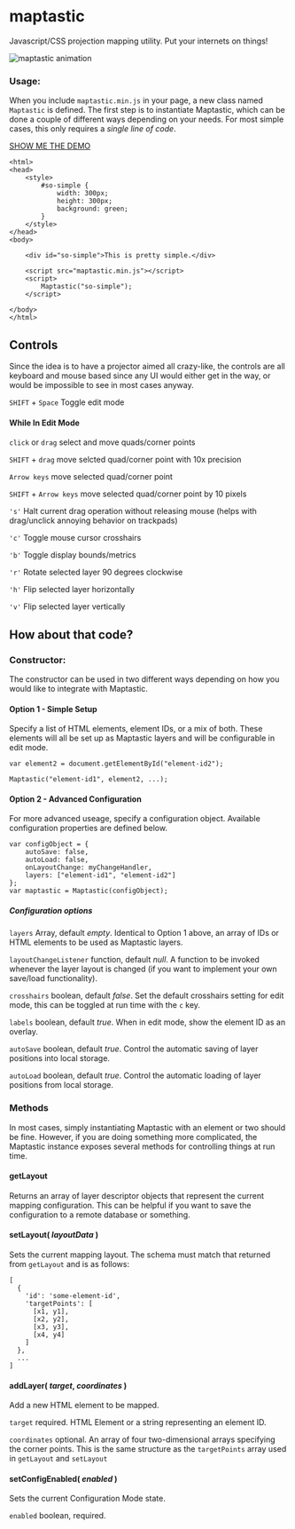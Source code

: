 maptastic
=========

Javascript/CSS projection mapping utility.  Put your internets on things!

![maptastic animation](https://glowbox.github.io/maptasticjs/images/maptastic.gif "Maptastic JS")

### Usage:

When you include `maptastic.min.js` in your page, a new class named `Maptastic` is defined. The first step is to instantiate Maptastic, which can be done a couple of different ways depending on your needs. For most simple cases, this only requires a _single line of code_.

[SHOW ME THE DEMO](https://glowbox.github.io/maptasticjs/example/index.html)

	<html>
	<head>
		<style>
			#so-simple {
				width: 300px;
				height: 300px;
				background: green;
			}
		</style>
	</head>
	<body>

		<div id="so-simple">This is pretty simple.</div>

		<script src="maptastic.min.js"></script>
		<script>
			Maptastic("so-simple");
		</script>

	</body>
	</html>


## Controls
Since the idea is to have a projector aimed all crazy-like, the controls are all keyboard and mouse based since any UI would either get in the way, or would be impossible to see in most cases anyway.

`SHIFT` + `Space` Toggle edit mode

#### While In Edit Mode

`click` or `drag` select and move quads/corner points

`SHIFT` + `drag` move selcted quad/corner point with 10x precision

`Arrow keys` move selected quad/corner point

`SHIFT` + `Arrow keys` move selected quad/corner point by 10 pixels

`'s'` Halt current drag operation without releasing mouse (helps with drag/unclick annoying behavior on trackpads)

`'c'` Toggle mouse cursor crosshairs

`'b'` Toggle display bounds/metrics

`'r'` Rotate selected layer 90 degrees clockwise

`'h'` Flip selected layer horizontally

`'v'` Flip selected layer vertically


## How about that code?

### Constructor:

The constructor can be used in two different ways depending on how you would like to integrate with Maptastic.

#### Option 1 - Simple Setup

Specify a list of HTML elements, element IDs, or a mix of both. These elements will all be set up as Maptastic layers and will be configurable in edit mode.

	var element2 = document.getElementById("element-id2");
	
	Maptastic("element-id1", element2, ...);


#### Option 2 - Advanced Configuration

For more advanced useage, specify a configuration object. Available configuration properties are defined below.

	var configObject = {
		autoSave: false,
		autoLoad: false,
		onLayoutChange: myChangeHandler,
		layers: ["element-id1", "element-id2"]
	};
	var maptastic = Maptastic(configObject);

##### Configuration options

`layers` Array, default *empty*. Identical to Option 1 above, an array of IDs or HTML elements to be used as Maptastic layers.

`layoutChangeListener` function, default *null*. A function to be invoked whenever the layer layout is changed (if you want to implement your own save/load functionality).

`crosshairs` boolean, default *false*. Set the default crosshairs setting for edit mode, this can be toggled at run time with the `c` key.

`labels` boolean, default *true*. When in edit mode, show the element ID as an overlay.

`autoSave` boolean, default *true*. Control the automatic saving of layer positions into local storage.

`autoLoad` boolean, default *true*. Control the automatic loading of layer positions from local storage.


### Methods

In most cases, simply instantiating Maptastic with an element or two should be fine. However, if you are doing something more complicated, the Maptastic instance exposes several methods for controlling things at run time.

#### getLayout

Returns an array of layer descriptor objects that represent the current mapping configuration.  This can be helpful if you want to save the configuration to a remote database or something.

#### setLayout( _layoutData_ )

Sets the current mapping layout. The schema must match that returned from `getLayout` and is as follows:

	[
	  {
	    'id': 'some-element-id',
	    'targetPoints': [
	      [x1, y1],
	      [x2, y2],
	      [x3, y3],
	      [x4, y4]
	    ]
	  },
	  ...
	]


#### addLayer( _target_, _coordinates_ )

Add a new HTML element to be mapped.

`target` required. HTML Element or a string representing an element ID.

`coordinates` optional. An array of four two-dimensional arrays specifying the corner points. This is the same structure as the `targetPoints` array used in `getLayout` and `setLayout`


#### setConfigEnabled( _enabled_ )

Sets the current Configuration Mode state.

`enabled` boolean, required.
